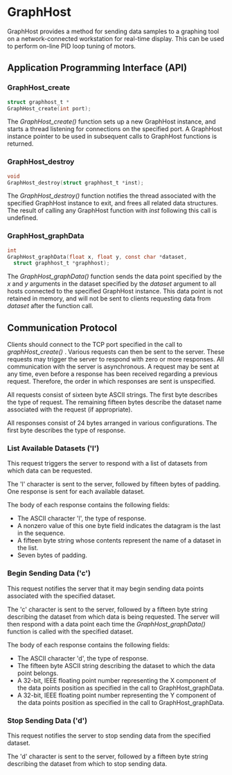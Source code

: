 GraphHost
=========

GraphHost provides a method for sending data samples to a graphing tool on a network-connected workstation for real-time display. This can be used to perform on-line PID loop tuning of motors.

Application Programming Interface (API)
---------------------------------------

### GraphHost\_create ###

```C
struct graphhost_t *
GraphHost_create(int port);
```
The *GraphHost\_create()* function sets up a new GraphHost instance, and starts a thread listening for connections on the specified port. A GraphHost instance pointer to be used in subsequent calls to GraphHost functions is returned.

### GraphHost\_destroy ###

```C
void
GraphHost_destroy(struct graphhost_t *inst);
```
The *GraphHost\_destroy()* function notifies the thread associated with the specified GraphHost instance to exit, and frees all related data structures. The result of calling any GraphHost function with *inst* following this call is undefined.

### GraphHost\_graphData ###

```C
int
GraphHost_graphData(float x, float y, const char *dataset,
  struct graphhost_t *graphhost);
```
The *GraphHost\_graphData()* function sends the data point specified by the *x* and *y* arguments in the dataset specified by the *dataset* argument to all hosts connected to the specified GraphHost instance. This data point is not retained in memory, and will not be sent to clients requesting data from *dataset* after the function call.

Communication Protocol
----------------------

Clients should connect to the TCP port specified in the call to *graphHost\_create()* . Various requests can then be sent to the server. These requests may trigger the server to respond with zero or more responses. All communication with the server is asynchronous. A request may be sent at any time, even before a response has been received regarding a previous request. Therefore, the order in which responses are sent is unspecified.  
  
All requests consist of sixteen byte ASCII strings. The first byte describes the type of request. The remaining fifteen bytes describe the dataset name associated with the request (if appropriate).  
  
All responses consist of 24 bytes arranged in various configurations. The first byte describes the type of response.

### List Available Datasets ('l') ###

This request triggers the server to respond with a list of datasets from which data can be requested.  
  
The 'l' character is sent to the server, followed by fifteen bytes of padding. One response is sent for each available dataset.  
  
The body of each response contains the following fields:
* The ASCII character 'l', the type of response.
* A nonzero value of this one byte field indicates the datagram is the last in the sequence.
* A fifteen byte string whose contents represent the name of a dataset in the list.
* Seven bytes of padding.

### Begin Sending Data ('c') ###

This request notifies the server that it may begin sending data points associated with the specified dataset.  
  
The 'c' character is sent to the server, followed by a fifteen byte string describing the dataset from which data is being requested. The server will then respond with a data point each time the *GraphHost\_graphData()* function is called with the specified dataset.  
  
The body of each response contains the following fields:
* The ASCII character 'd', the type of response.
* The fifteen byte ASCII string describing the dataset to which the data point belongs.
* A 32-bit, IEEE floating point number representing the X component of the data points position as specified in the call to GraphHost_graphData.
* A 32-bit, IEEE floating point number representing the Y component of the data points position as specified in the call to GraphHost_graphData.

### Stop Sending Data ('d') ###

This request notifies the server to stop sending data from the specified dataset.  
  
The 'd' character is sent to the server, followed by a fifteen byte string describing the dataset from which to stop sending data.

